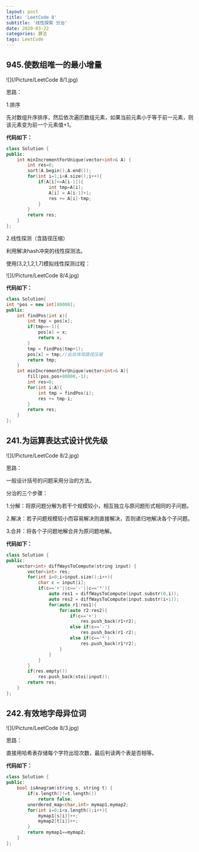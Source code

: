 ```yaml
---
layout: post
title: 'LeetCode 8'
subtitle: '线性探索 分治'
date: 2020-03-22
categories: 算法
tags: LeetCode
---
```


## 945.使数组唯一的最小增量

![](/Picture/LeetCode 8/1.jpg)

思路：

1.排序

先对数组升序排序，然后依次遍历数组元素，如果当前元素小于等于前一元素，则该元素变为前一个元素值+1。

**代码如下：**

```cpp
class Solution {
public:
    int minIncrementForUnique(vector<int>& A) {
    	int res=0;
    	sort(A.begin(),A.end());
    	for(int i=1;i<A.size();i++){
    		if(A[i]<=A[i-1]){
    			int tmp=A[i];
    			A[i] = A[i-1]+1;
    			res += A[i]-tmp;
    		}
    	}
    	return res;
    }
};
```

2.线性探测（含路径压缩）

利用解决hash冲突的线性探测法。

使用[3,2,1,2,1,7]模拟线性探测过程：

![](/Picture/LeetCode 8/4.jpg)

**代码如下：**

```cpp
class Solution{
int *pos = new int[80000];
public:
	int findPos(int x){
		int tmp = pos[x];
		if(tmp==-1){
			pos[x] = x;
			return x;
		}
		tmp = findPos(tmp+1);
		pos[x] = tmp;//此处体现路径压缩
		return tmp;
	}
	int minIncrementForUnique(vector<int>& A){
        fill(pos,pos+80000,-1);
		int res=0;
		for(int i:A){
			int tmp = findPos(i);
			res += tmp-i;
		}
		return res;
	}
};
```

## 241.为运算表达式设计优先级

![](/Picture/LeetCode 8/2.jpg)

思路：

一般设计括号的问题采用分治的方法。

分治的三个步骤：

1.分解：将原问题分解为若干个规模较小，相互独立与原问题形式相同的子问题。

2.解决：若子问题规模较小而容易解决则直接解决，否则递归地解决各个子问题。

3.合并：将各个子问题地解合并为原问题地解。

**代码如下：**

```cpp
class Solution {
public:
    vector<int> diffWaysToCompute(string input) {
    	vector<int> res;
    	for(int i=0;i<input.size();i++){
    		char c = input[i];
    		if(c=='+'||c=='-'||c=='*'){
    			auto res1 = diffWaysToCompute(input.substr(0,i));
    			auto res2 = diffWaysToCompute(input.substr(i+1));
    			for(auto r1:res1){
    				for(auto r2:res2){
    					if(c=='+')
    						res.push_back(r1+r2);
    					else if(c=='-')
    						res.push_back(r1-r2);
    					else if(c=='*')
    						res.push_back(r1*r2);
    				}
    			}
    		}
    	}
    	if(res.empty())
    		res.push_back(stoi(input));
    	return res;
    }
};
```

## 242.有效地字母异位词

![](/Picture/LeetCode 8/3.jpg)

思路：

直接用哈希表存储每个字符出现次数，最后判读两个表是否相等。

**代码如下：**

```cpp
class Solution {
public:
    bool isAnagram(string s, string t) {
    	if(s.length()!=t.length())
    		return false;
        unordered_map<char,int> mymap1,mymap2;
        for(int i=0;i<s.length();i++){
        	mymap1[s[i]]++;
        	mymap2[t[i]]++;
        }
        return mymap1==mymap2;
    }
};
```

